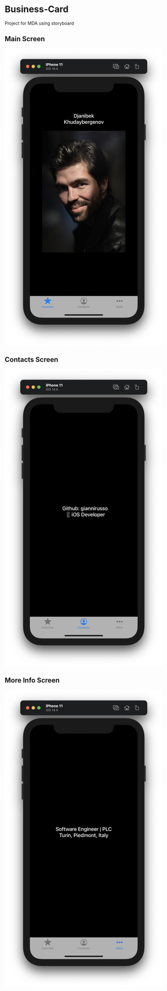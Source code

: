 # Business-Card

Project for MDA using storyboard

## Main Screen

![Screenshot 1](https://github.com/giannirusso/Business-Card/blob/main/Business%20Card/Screenshots/Screenshot1.png?raw=true)

## Contacts Screen

![Screenshot 2](https://github.com/giannirusso/Business-Card/blob/main/Business%20Card/Screenshots/Screenshot2.png?raw=true)

## More Info Screen

![Screenshot 3](https://github.com/giannirusso/Business-Card/blob/main/Business%20Card/Screenshots/Screenshot3.png?raw=true)

